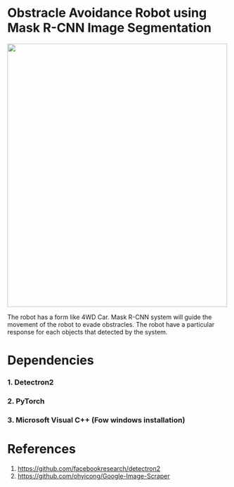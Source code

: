# Obstracle Avoidance Robot using Mask R-CNN Image Segmentation

<img src="https://raw.githubusercontent.com/ctensz65/InstanceSegmentation/blob/main/photos_colab/IMG_3123.jpg" width="500" height="600">

The robot has a form like 4WD Car. Mask R-CNN system will guide the movement of the robot to evade obstracles. The robot have a particular response for each objects that detected by the system.

# Dependencies

### 1. Detectron2

### 2. PyTorch

### 3. Microsoft Visual C++ (Fow windows installation)

# References

1. https://github.com/facebookresearch/detectron2
2. https://github.com/ohyicong/Google-Image-Scraper
